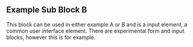 ## Example Sub Block B

This block can be used in either example A or B and is a input element, a common user interface element. There are experimental form and input blocks, however this is for example.